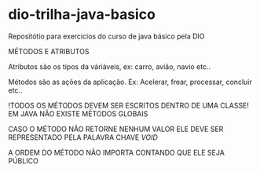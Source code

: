 # dio-trilha-java-basico
Repositótio para exercicios do curso de java básico pela DIO

MÉTODOS E ATRIBUTOS

Atributos são os tipos da váriáveis, ex: carro, avião, navio etc..

Métodos são as ações da aplicação. Ex: Acelerar, frear, processar, concluir etc..

!TODOS OS MÉTODOS DEVEM SER ESCRITOS DENTRO DE UMA CLASSE! EM JAVA NÃO EXISTE MÉTODOS GLOBAIS


CASO O MÉTODO NÃO RETORNE NENHUM VALOR ELE DEVE SER REPRESENTADO PELA PALAVRA CHAVE *VOID*

A ORDEM DO MÉTODO NÃO IMPORTA CONTANDO QUE ELE SEJA PÚBLICO
